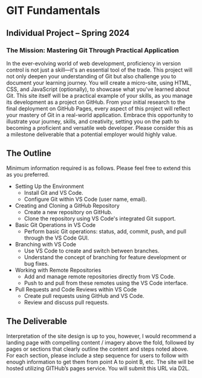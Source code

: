 # GIT Fundamentals
## Individual Project – Spring 2024
### The Mission: Mastering Git Through Practical Application
In the ever-evolving world of web development, proficiency in version control is not just a skill—it's an essential tool of the
trade. This project will not only deepen your understanding of Git but also challenge you to document your learning journey.
You will create a micro-site, using HTML, CSS, and JavaScript (optionally), to showcase what you've learned about Git. This site
itself will be a practical example of your skills, as you manage its development as a project on GitHub. From your initial research
to the final deployment on GitHub Pages, every aspect of this project will reflect your mastery of Git in a real-world application.
Embrace this opportunity to illustrate your journey, skills, and creativity, setting you on the path to becoming a proficient and
versatile web developer.
Please consider this as a milestone deliverable that a potential employer would highly value.
## The Outline
Minimum information required is as follows. Please feel free to extend this as you preferred.
- Setting Up the Environment
  - Install Git and VS Code.
  - Configure Git within VS Code (user name, email).
- Creating and Cloning a GitHub Repository
  -   Create a new repository on GitHub.
  -   Clone the repository using VS Code's integrated Git support.
- Basic Git Operations in VS Code
  -   Perform basic Git operations: status, add, commit, push, and pull through the VS Code GUI.
- Branching with VS Code
  -   Use VS Code to create and switch between branches.
  -   Understand the concept of branching for feature development or bug fixes.
- Working with Remote Repositories
  - Add and manage remote repositories directly from VS Code.
  - Push to and pull from these remotes using the VS Code interface.
- Pull Requests and Code Reviews within VS Code
  - Create pull requests using GitHub and VS Code.
  - Review and discuss pull requests.
## The Deliverable
Interpretation of the site design is up to you, however, I would recommend a landing page with compelling content / imagery
above the fold, followed by pages or sections that clearly outline the content and steps noted above. For each section, please
include a step sequence for users to follow with enough information to get them from point A to point B, etc. The site will be
hosted utilizing GITHub’s pages service. You will submit this URL via D2L.

